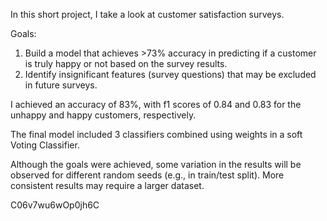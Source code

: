 In this short project, I take a look at customer satisfaction surveys.

Goals: 
1. Build a model that achieves >73% accuracy in predicting if a customer is truly happy or not based on the survey results.
2. Identify insignificant features (survey questions) that may be excluded in future surveys.

I achieved an accuracy of 83%, with f1 scores of 0.84 and 0.83 for the unhappy and happy customers, respectively.

The final model included 3 classifiers combined using weights in a soft Voting Classifier.

Although the goals were achieved, some variation in the results will be observed for different random seeds (e.g., in train/test split). More consistent results may require a larger dataset.


C06v7wu6wOp0jh6C
